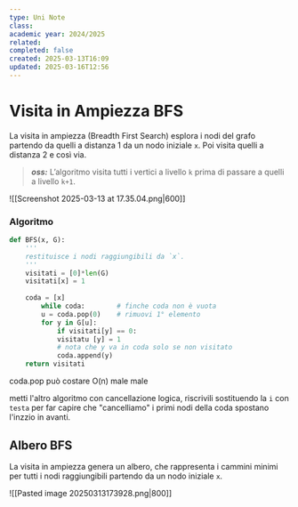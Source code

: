 ```yaml
---
type: Uni Note
class: 
academic year: 2024/2025
related: 
completed: false
created: 2025-03-13T16:09
updated: 2025-03-16T12:56
---
```


# Visita in Ampiezza BFS

La visita in ampiezza (Breadth First Search) esplora i nodi del grafo partendo da quelli a distanza 1 da un nodo iniziale `x`. Poi visita quelli a distanza 2 e così via.

>***oss:*** L’algoritmo visita tutti i vertici a livello `k` prima di passare a quelli a livello `k+1`.

![[Screenshot 2025-03-13 at 17.35.04.png|600]]

### Algoritmo 

```python
def BFS(x, G):
	'''
	restituisce i nodi raggiungibili da `x`.
	'''
	visitati = [0]*len(G)
	visitati[x] = 1
	
	coda = [x]
		while coda:        # finche coda non è vuota
		u = coda.pop(0)    # rimuovi 1° elemento
		for y in G[u]:
			if visitati[y] == 0:
			visitatu [y] = 1
			# nota che y va in coda solo se non visitato
			coda.append(y)
	return visitati
```

coda.pop può costare O(n) male male

metti l'altro algoritmo con cancellazione logica, riscrivili sostituendo la `i` con `testa` per far capire che "cancelliamo" i primi nodi della coda spostano l'inzzio in avanti.



## Albero BFS

La visita in ampiezza genera un albero, che rappresenta i cammini minimi per tutti i nodi raggiungibili partendo da un nodo iniziale `x`.

![[Pasted image 20250313173928.png|800]]